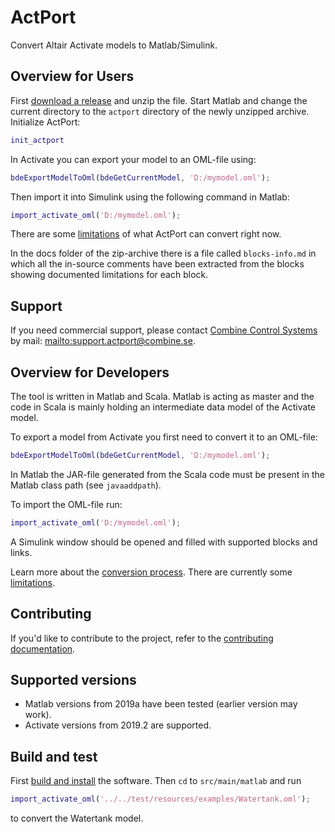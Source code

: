 # ActPort

Convert Altair Activate models to Matlab/Simulink.

## Overview for Users

First [download a release](https://github.com/combine-control-systems-ab/actport/releases)
and unzip the file.
Start Matlab and change the current directory to the `actport` directory
of the newly unzipped archive. Initialize ActPort:

```Matlab
init_actport
```

In Activate you can export your model to an OML-file using:

```Matlab
bdeExportModelToOml(bdeGetCurrentModel, 'D:/mymodel.oml');
```

Then import it into Simulink using the following command in Matlab:

```Matlab
import_activate_oml('D:/mymodel.oml');
```

There are some [limitations](docs/limitations.md) 
of what ActPort can convert right now.

In the docs folder of the zip-archive there is a file
called `blocks-info.md` in which all the in-source
comments have been extracted from the blocks showing
documented limitations for each block.

## Support

If you need commercial support, please contact [Combine Control Systems](https://combine.se/) by mail: <mailto:support.actport@combine.se>.

## Overview for Developers

The tool is written in Matlab and Scala. Matlab
is acting as master and the code in Scala is
mainly holding an intermediate data model of the
Activate model.

To export a model from Activate you first need to
convert it to an OML-file:

```Matlab
bdeExportModelToOml(bdeGetCurrentModel, 'D:/mymodel.oml');
``` 

In Matlab the JAR-file generated from the Scala code must 
be present in the Matlab class path (see `javaaddpath`).

To import the OML-file run:

```Matlab
import_activate_oml('D:/mymodel.oml');
```

A Simulink window should be opened and filled with
supported blocks and links.

Learn more about the [conversion process](docs/conversion-process.md).
There are currently some [limitations](docs/limitations.md).

## Contributing

If you'd like to contribute to the project, refer to the [contributing documentation](docs/contributing.md).

## Supported versions

* Matlab versions from 2019a have been tested (earlier version may work).
* Activate versions from 2019.2 are supported.

## Build and test

First [build and install](docs/build-and-install.md) the software.
Then `cd` to `src/main/matlab` and run

```Matlab
import_activate_oml('../../test/resources/examples/Watertank.oml');
```

to convert the Watertank model.
